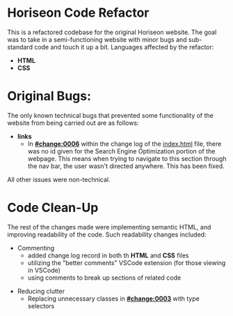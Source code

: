 # Horiseon Code Refactor

This is a refactored codebase for the original Horiseon website. The goal was to take in a semi-functioning website with minor bugs and sub-standard code and touch it up a bit. Languages affected by the refactor:

- **HTML**
- **CSS**

# Original Bugs:

The only known technical bugs that prevented some functionality of the website from being carried out are as follows:

- **links**
    - In [**#change:0006**](https://github.com/william-horn/horiseon-code-refactor/blob/main/index.html#LC44) within the change log of the [index.html](https://github.com/william-horn/horiseon-code-refactor/blob/main/index.html) file, there was no id given for the Search Engine Optimization portion of the webpage. This means when trying to navigate to this section through the nav bar, the user wasn't directed anywhere. This has been fixed.

All other issues were non-technical.

# Code Clean-Up

The rest of the changes made were implementing semantic HTML, and improving readability of the code. Such readability changes included:

- Commenting 
    - added change log record in both th **HTML** and **CSS** files
    - utilizing the "better comments" VSCode extension (for those viewing in VSCode)
    - using comments to break up sections of related code

 

* Reducing clutter
    - Replacing unnecessary classes in [**#change:0003**](https://github.com/william-horn/horiseon-code-refactor/blob/main/assets/css/style.css#LC38) with type selectors

